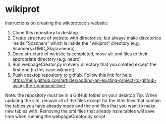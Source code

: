 # wikiprot

Instructions on creating the wikiprotocols website:
1. Clone this repository to desktop
2. Create structure of website with directories, but always make directories inside "Scanners" which is inside the "wikiprot" directory (e.g. Scanners>UMC_Skyra>neuro)
3. Once structure of website is completed, move all .xml files to their appropriate directory (e.g. neuro)
4. Run webpageCreator.py in every directory that you created except the first one (in this case wikiprot)
5. Push desktop repository to github. Follow this link for help: https://help.github.com/articles/adding-an-existing-project-to-github-using-the-command-line/

Note: the repository must be in a GitHub folder on your desktop
Tip: When updating the site, remove all of the files except for the html files that contain the tables you have already 
made and the xml files that you want to make new tables with. Removing the xml files that already have tables will save time when 
running the webpageCreator.py script

